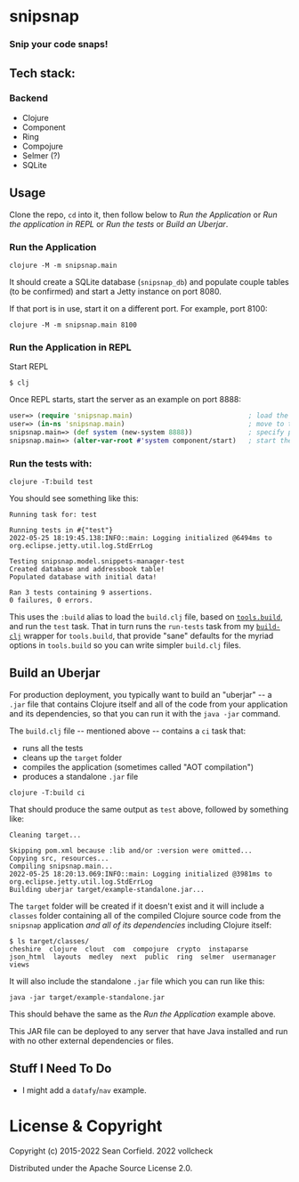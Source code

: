 # snipsnap

### Snip your code snaps!

## Tech stack:

### Backend
- Clojure
- Component
- Ring
- Compojure
- Selmer (?)
- SQLite

## Usage

Clone the repo, `cd` into it, then follow below to _Run the Application_ or _Run the application in REPL_
or _Run the tests_ or _Build an Uberjar_.

### Run the Application
```
clojure -M -m snipsnap.main
```

It should create a SQLite database (`snipsnap_db`) and populate couple tables (to be confirmed) and start a Jetty instance on port 8080.

If that port is in use, start it on a different port. For example, port 8100:

```
clojure -M -m snipsnap.main 8100
```

### Run the Application in REPL

Start REPL

```
$ clj
```

Once REPL starts, start the server as an example on port 8888:

```clj
user=> (require 'snipsnap.main)                             ; load the code
user=> (in-ns 'snipsnap.main)                               ; move to the namesapce
snipsnap.main=> (def system (new-system 8888))              ; specify port
snipsnap.main=> (alter-var-root #'system component/start)   ; start the server
```

### Run the tests with:

```
clojure -T:build test
```

You should see something like this:

```
Running task for: test

Running tests in #{"test"}
2022-05-25 18:19:45.138:INFO::main: Logging initialized @6494ms to org.eclipse.jetty.util.log.StdErrLog

Testing snipsnap.model.snippets-manager-test
Created database and addressbook table!
Populated database with initial data!

Ran 3 tests containing 9 assertions.
0 failures, 0 errors.
```

This uses the `:build` alias to load the `build.clj` file, based on [`tools.build`](https://clojure.org/guides/tools_build), and run the `test` task.
That in turn runs the `run-tests` task from my [`build-clj`](https://github.com/seancorfield/build-clj) wrapper for `tools.build`, that provide "sane" defaults for the myriad options in `tools.build` so you can write simpler `build.clj` files.

## Build an Uberjar

For production deployment, you typically want to build an "uberjar" -- a `.jar` file that contains Clojure itself and all of the code from your application and its dependencies, so that you can run it with the `java -jar` command.

The `build.clj` file -- mentioned above -- contains a `ci` task that:

* runs all the tests
* cleans up the `target` folder
* compiles the application (sometimes called "AOT compilation")
* produces a standalone `.jar` file

```
clojure -T:build ci
```

That should produce the same output as `test` above, followed by something like:

```
Cleaning target...

Skipping pom.xml because :lib and/or :version were omitted...
Copying src, resources...
Compiling snipsnap.main...
2022-05-25 18:20:13.069:INFO::main: Logging initialized @3981ms to org.eclipse.jetty.util.log.StdErrLog
Building uberjar target/example-standalone.jar...
```

The `target` folder will be created if it doesn't exist and it will include a `classes` folder containing all of the compiled Clojure source code from the `snipsnap` application _and all of its dependencies_ including Clojure itself:

```
$ ls target/classes/
cheshire  clojure  clout  com  compojure  crypto  instaparse  json_html  layouts  medley  next  public  ring  selmer  usermanager  views
```

It will also include the standalone `.jar` file which you can run like this:

```
java -jar target/example-standalone.jar
```

This should behave the same as the _Run the Application_ example above.

This JAR file can be deployed to any server that have Java installed and run with no other external dependencies or files.

## Stuff I Need To Do

* I might add a `datafy`/`nav` example.

# License & Copyright

Copyright (c) 2015-2022 Sean Corfield.
              2022 vollcheck

Distributed under the Apache Source License 2.0.
